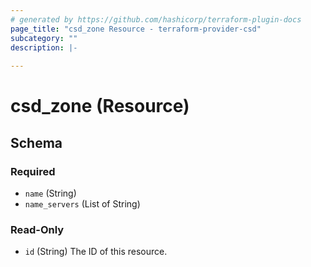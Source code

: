```yaml
---
# generated by https://github.com/hashicorp/terraform-plugin-docs
page_title: "csd_zone Resource - terraform-provider-csd"
subcategory: ""
description: |-
  
---
```


# csd_zone (Resource)





<!-- schema generated by tfplugindocs -->
## Schema

### Required

- `name` (String)
- `name_servers` (List of String)

### Read-Only

- `id` (String) The ID of this resource.


